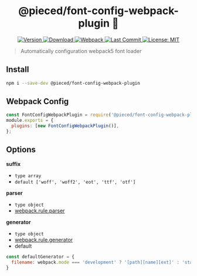 <h1 align="center">@pieced/font-config-webpack-plugin 👋</h1>
<p align="center">
  <a href="https://www.npmjs.com/package/@pieced/font-config-webpack-plugin" target="_blank">
    <img alt="Version" src="https://img.shields.io/npm/v/@pieced/font-config-webpack-plugin.svg">
  </a>
  <a href="https://www.npmjs.com/package/@pieced/font-config-webpack-plugin" target="_blank">
    <img alt="Download" src="https://img.shields.io/npm/dm/@pieced/font-config-webpack-plugin.svg?color=blue" />
  </a>
  <a href="https://www.npmjs.com/package/@pieced/font-config-webpack-plugin" target="_blank">
  <img alt="Webpack" src="https://img.shields.io/badge/webpack->=5.0.0-blue">
  </a>
  <a href="https://www.npmjs.com/package/@pieced/font-config-webpack-plugin" target="_blank">
  <img alt="Last Commit" src="https://img.shields.io/github/last-commit/pieced-team/font-config-webpack-plugin">
  </a>
  <a href="https://www.npmjs.com/package/@pieced/font-config-webpack-plugin" target="_blank">
    <img alt="License: MIT" src="https://img.shields.io/npm/l/@pieced/font-config-webpack-plugin" />
  </a>
</p>

> Automatically configuration webpack5 font loader

## Install

```sh
npm i --save-dev @pieced/font-config-webpack-plugin
```

## Webpack Config

```js
const FontConfigWebpackPlugin = require('@pieced/font-config-webpack-plugin');
module.exports = {
  plugins: [new FontConfigWebpackPlugin()],
};
```

## Options

**suffix**

- `type array`
- `default ['woff', 'woff2', 'eot', 'ttf', 'otf']`

**parser**

- `type object`
- [webpack.rule.parser](https://webpack.js.org/configuration/module/#ruleparser)

**generator**

- `type object`
- [webpack.rule.generator](https://webpack.js.org/configuration/module/#rulegenerator)
- default

```js
const defaultGenerator = {
  filename: webpack.mode === 'development' ? '[path][name][ext]' : 'static/font/[contenthash:10][ext]',
}
```
